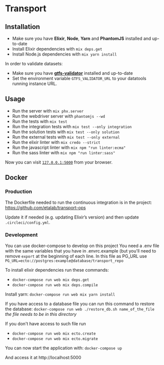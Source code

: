 # Transport

## Installation

  * Make sure you have **Elixir**, **Node**, **Yarn** and **PhantomJS** installed and up-to-date
  * Install Elixir dependencies with `mix deps.get`
  * Install Node.js dependencies with `mix yarn install`

In order to validate datasets:

  * Make sure you have [**gtfs-validator**](https://github.com/etalab/transport-validator) installed and up-to-date
  * Set the environment variable `GTFS_VALIDATOR_URL` to your datatools running instance URL.

## Usage

  * Run the server with `mix phx.server`
  * Run the webdriver server with `phantomjs --wd`
  * Run the tests with `mix test`
  * Run the integration tests with `mix test --only integration`
  * Run the solution tests with `mix test --only solution`
  * Run the external tests with `mix test --only external`
  * Run the elixir linter with `mix credo --strict`
  * Run the javascript linter with `mix npm "run linter:ecma"`
  * Run the sass linter with `mix npm "run linter:sass"`

Now you can visit [`127.0.0.1:5000`](http://127.0.0.1:5000) from your browser.

## Docker

### Production

  The Dockerfile needed to run the continuous integration is in the project:
  https://github.com/etalab/transport-ops

  Update it if needed (e.g. updating Elixir’s version) and then update `.circleci/config.yml`.

### Development

  You can use docker-compose to develop on this project
  You need a .env file with the same variables that you have in .envrc.example (but you'll need to remove `export` at the beginning of each line.
  In this file as PG_URL use `PG_URL=ecto://postgres:example@database/transport_repo`

  To install elixir dependencies run these commands:

  - `docker-compose run web mix deps.get`
  - `docker-compose run web mix deps.compile`

  Install yarn:
  `docker-compose run web mix yarn install`

  If you have access to a database file you can run this command to restore the database:
  `docker-compose run web ./restore_db.sh name_of_the_file`
  _the file needs to be in this directory_

  If you don't have access to such file run
  - `docker-compose run web mix ecto.create`
  - `docker-compose run web mix ecto.migrate`

  You can now start the application with:
  `docker-compose up`

  And access it at http://localhost:5000

